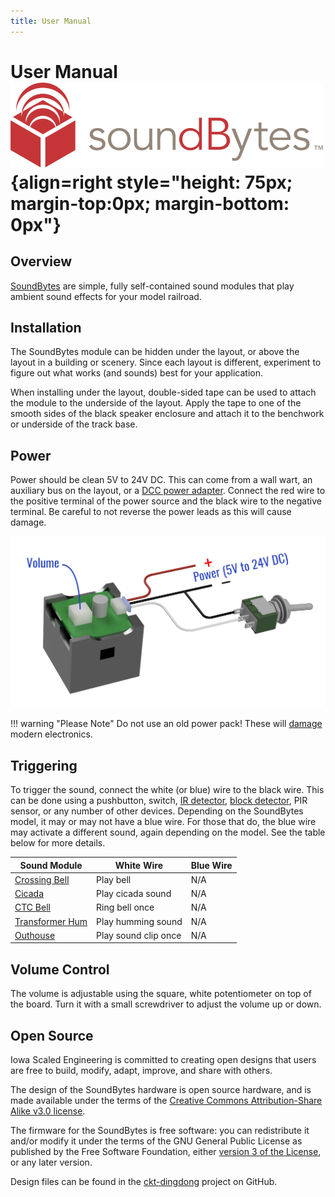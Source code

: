 ```yaml
---
title: User Manual
---
```

# User Manual ![](img/soundbytes-logo.png){align=right style="height: 75px; margin-top:0px; margin-bottom: 0px"}

## Overview

[SoundBytes](https://www.iascaled.com/store/SoundBytes) are simple, fully
self-contained sound modules that play ambient sound effects for your model
railroad.

## Installation

The SoundBytes module can be hidden under the layout, or above the layout
in a building or scenery.  Since each layout is different, experiment
to figure out what works (and sounds) best for your application.

When installing under the layout, double-sided tape can be used to attach
the module to the underside of the layout.  Apply the tape to one of the
smooth sides of the black speaker enclosure and attach it to the benchwork
or underside of the track base.

## Power

Power should be clean 5V to 24V DC.  This can come from a wall wart, an
auxiliary bus on the layout, or a [DCC power adapter](https://www.iascaled.com/store/CKT-DCCPWR). 
Connect the red wire to the positive terminal of the power source and the black wire to the 
negative terminal.  Be careful to not reverse the power leads as this will
cause damage.

![](img/soundbytes-wiring.png)

!!! warning "Please Note"
    Do not use an old power pack!  These will
    [damage](https://www.iascaled.com/blog/your-old-power-pack-isnt-a-dc-supply/)
    modern electronics.

## Triggering

To trigger the sound, connect the white (or blue) wire to the black wire. 
This can be done using a pushbutton, switch, [IR detector](https://www.iascaled.com/TrainSpotter), 
[block detector](https://www.iascaled.com/ATOM), PIR sensor, or any number
of other devices.  Depending on the SoundBytes model, it may or may not have
a blue wire.  For those that do, the blue wire may activate a different
sound, again depending on the model.  See the table below for more details.

| Sound Module | White Wire | Blue Wire |
| ------------ | ---------- | --------- |
| [Crossing Bell](https://www.iascaled.com/store/SND-XBELL) | Play bell            | N/A |
| [Cicada](https://www.iascaled.com/store/SND-BUG)          | Play cicada sound    | N/A |
| [CTC Bell](https://www.iascaled.com/store/SND-CTCBELL)    | Ring bell once       | N/A |
| [Transformer Hum](https://www.iascaled.com/store/SND-HUM) | Play humming sound   | N/A |
| [Outhouse](https://www.iascaled.com/store/SND-OUTHOUSE)   | Play sound clip once | N/A |

## Volume Control

The volume is adjustable using the square, white potentiometer on top of the
board.  Turn it with a small screwdriver to adjust the volume up or down.

## Open Source 

Iowa Scaled Engineering is committed to creating open designs that users are free to build, modify,
adapt, improve, and share with others.  

The design of the SoundBytes hardware is open source hardware, and is made
available under the terms of the 
[Creative Commons Attribution-Share Alike v3.0 license](http://creativecommons.org/licenses/by-sa/3.0/).  

The firmware for the SoundBytes is free software: you can redistribute
it and/or modify it under the terms of the GNU General Public License as
published by the Free Software Foundation, either [version 3 of the
License](https://www.gnu.org/licenses/gpl.html), or any later version.

Design files can be found in the [ckt-dingdong](https://github.com/IowaScaledEngineering/ckt-dingdong)
project on GitHub.
